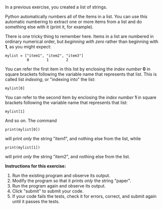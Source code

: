 In a previous exercise, you created a list of strings.

Python automatically numbers all of the items in a list. You can use this automatic numbering to extract one or more items from a list and do something else with it (print it, for example).

There is one tricky thing to remember here. Items in a list are numbered in ordinary numerical order, but *beginning with zero* rather than beginning with **1**, as you might expect:

    mylist = ["item1", "item2", "item3"]
              0        1        2

You can refer the first item in this list by enclosing the *index number* **0** in square brackets following the variable name that represents that list. This is called list *indexing*, or "indexing into" the list:

    mylist[0]

You can refer to the second item by enclosing the *index number* **1** in square brackets following the variable name that represents that list:

    mylist[1]

And so on. The command

    print(mylist[0])

will print *only* the string "item1", and nothing else from the list, while

    print(mylist[1])

will print *only* the string "item2", and nothing else from the list.

**Instructions for this exercise:**

1. Run the existing program and observe its output.
2. Modify the program so that it prints *only* the string "paper".
3. Run the program again and observe its output.
4. Click "submit" to submit your code.
5. If your code fails the tests, check it for errors, correct, and submit again until it passes the tests.
